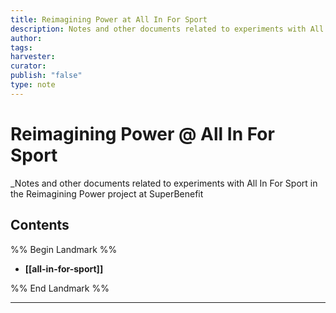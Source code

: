 ```yaml
---
title: Reimagining Power at All In For Sport
description: Notes and other documents related to experiments with All In For Sport in the Reimagining Power project at SuperBenefit
author: 
tags: 
harvester: 
curator: 
publish: "false"
type: note
---
```

# Reimagining Power @ All In For Sport

_Notes and other documents related to experiments with All In For Sport in the Reimagining Power project at SuperBenefit

## Contents

%% Begin Landmark %%
- **[[all-in-for-sport]]**

%% End Landmark %%

---

